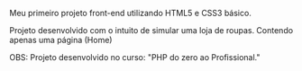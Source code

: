 Meu primeiro projeto front-end utilizando HTML5 e CSS3 básico.

Projeto desenvolvido com o intuito de simular uma loja de roupas. Contendo apenas uma página (Home)

OBS: Projeto desenvolvido no curso: "PHP do zero ao Profissional."
